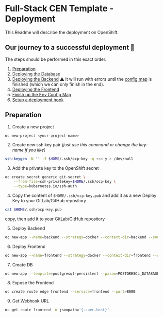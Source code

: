 # Full-Stack CEN Template - Deployment

This Readme will describe the deployment on OpenShift.

## Our journey to a successful deployment 🏁

The steps should be performed in this exact order.

1. [Preparation](#preparation)
2. [Deploying the Database](#database)
3. [Deploying the Backend](#backend) ⚠️ It will run with errors until the [config map](#env-config-map) is finished (which we can only finish in the end).
4. [Deploying the Frontend](#frontend)
5. [Finish up the Env Config Map](#env-config-map)
6. [Setup a deployment hook](#setup-a-deployment-hook)

## Preparation

1. Create a new project

```bash
oc new-project <your-project-name>
```

2. Create new ssh key pair _(just use this command or change the key-name if you like)_

```bash
ssh-keygen -N '' -f $HOME/.ssh/ocp-key -q <<< y > /dev/null
```

3. Add the private key to the OpenShift secret

```bash
oc create secret generic git-secret \
    --from-file=ssh-privatekey=$HOME/.ssh/ocp-key \
    --type=kubernetes.io/ssh-auth
```

4. Copy the content of `$HOME/.ssh/ocp-key.pub` and add it as a new Deploy Key to your GitLab/GitHub repository

```bash
cat $HOME/.ssh/ocp-key.pub
```

copy, then add it to your GitLab/GitHub repository

5. Deploy Backend

<!-- look at env file for environment variables -->

```bash
oc new-app --name=backend --strategy=docker --context-dir=backend --source-secret=git-secret <ssh-git-url>
```

6. Deploy Frontend

```bash
oc new-app --name=frontend --strategy=docker --context-dir=frontend --source-secret=git-secret <ssh-git-url>
```

7. Create DB

```bash
oc new-app --template=postgresql-persistent --param=POSTGRESQL_DATABASE=app --param=POSTGRESQL_USER=<postgres-user> --param=POSTGRESQL_PASSWORD=<postgres-password>
```

<!-- 8. Create Extension in Postgres DB

```bash
oc exec -it $(oc get pods | grep postgresql | grep -v deploy | awk '{print $1}') -- psql -d app -c 'CREATE EXTENSION IF NOT EXISTS "uuid-ossp";'
``` -->

8. Expose the Frontend

<!-- tls settings? -->

```bash
oc create route edge frontend --service=frontend --port=8080
```

9. Get Webhook URL

```bash
oc get route frontend -o jsonpath='{.spec.host}'
```
